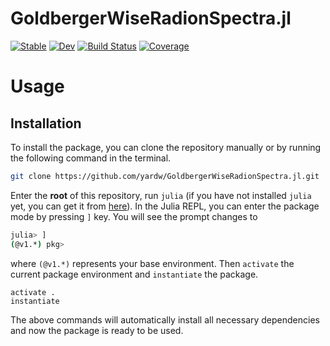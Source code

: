 # GoldbergerWiseRadionSpectra.jl 
[![Stable](https://img.shields.io/badge/docs-stable-blue.svg)](https://yardw.github.io/GoldbergerWiseRadionSpectra.jl/stable/) [![Dev](https://img.shields.io/badge/docs-dev-blue.svg)](https://yardw.github.io/GoldbergerWiseRadionSpectra.jl/dev/) [![Build Status](https://github.com/yardw/GoldbergerWiseRadionSpectra.jl/actions/workflows/CI.yml/badge.svg?branch=main)](https://github.com/yardw/GoldbergerWiseRadionSpectra.jl/actions/workflows/CI.yml?query=branch%3Amain) [![Coverage](https://codecov.io/gh/yardw/GoldbergerWiseRadionSpectra.jl/branch/main/graph/badge.svg)](https://codecov.io/gh/yardw/GoldbergerWiseRadionSpectra.jl)

# Usage
## Installation
To install the package, you can clone the repository manually or by running the following command in the terminal.
```bash
git clone https://github.com/yardw/GoldbergerWiseRadionSpectra.jl.git
```
Enter the **root** of this repository, run `julia` (if you have not installed `julia` yet, you can get it from [here](https://julialang.org/downloads/)).
In the Julia REPL, you can enter the package mode by pressing `]` key. 
You will see the prompt changes to
```bash
julia> ]
(@v1.*) pkg>
```
where `(@v1.*)` represents your base environment.
Then `activate` the current package environment and `instantiate` the package.
```jldoctest
activate .
instantiate
```
The above commands will automatically install all necessary dependencies and now the package is ready to be used.